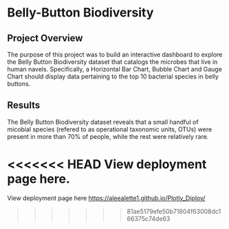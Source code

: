 # Belly-Button Biodiversity

## Project Overview
The purpose of this project was to build an interactive dashboard to explore the Belly Button Biodiversity dataset that catalogs the microbes that live in human navels. Specifically, a Horizontal Bar Chart, Bubble Chart and Gauge Chart should display data pertaining to the top 10 bacterial species in belly buttons. 

## Results
The Belly Button Biodiversity dataset reveals that a small handful of micobial species (refered to as operational taxonomic units, OTUs) were present in more than 70% of people, while the rest were relatively rare. 

<<<<<<< HEAD
View deployment page here. 
=======
View deployment page here
https://aleealette1.github.io/Plotly_Diploy/
>>>>>>> 81ae5179efe50b71804f63008dc166375c74de63
